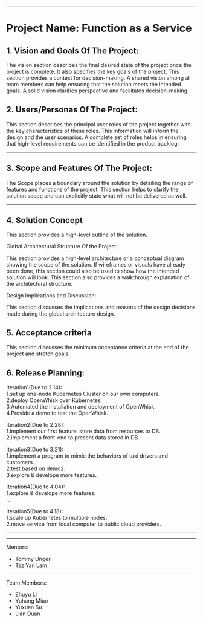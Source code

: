 ** **
# Project Name: Function as a Service  

## 1.   Vision and Goals Of The Project:

The vision section describes the final desired state of the project once the project is complete. It also specifies the key goals of the project. This section provides a context for decision-making. A shared vision among all team members can help ensuring that the solution meets the intended goals. A solid vision clarifies perspective and facilitates decision-making.

## 2. Users/Personas Of The Project:

This section describes the principal user roles of the project together with the key characteristics of these roles. This information will inform the design and the user scenarios. A complete set of roles helps in ensuring that high-level requirements can be identified in the product backlog.

** **

## 3.   Scope and Features Of The Project:

The Scope places a boundary around the solution by detailing the range of features and functions of the project. This section helps to clarify the solution scope and can explicitly state what will not be delivered as well.

** **

## 4. Solution Concept

This section provides a high-level outline of the solution.

Global Architectural Structure Of the Project:

This section provides a high-level architecture or a conceptual diagram showing the scope of the solution. If wireframes or visuals have already been done, this section could also be used to show how the intended solution will look. This section also provides a walkthrough explanation of the architectural structure.

 

Design Implications and Discussion:

This section discusses the implications and reasons of the design decisions made during the global architecture design.

## 5. Acceptance criteria

This section discusses the minimum acceptance criteria at the end of the project and stretch goals.

## 6.  Release Planning:

Iteration1(Due to 2.14):  
1.set up one-node Kubernetes Cluster on our own computers.  
2.deploy OpenWhisk over Kubernetes.  
3.Automated the installation and deployment of OpenWhisk.  
4.Provide a demo to test the OpenWhisk.  

Iteration2(Due to 2.28):  
1.implement our first feature: store data from resources to DB.  
2.implement a front-end to present data stored in DB.  

Iteration3(Due to 3.21):  
1.implement a program to mimic the behaviors of taxi drivers and customers.  
2.test based on demo2.  
3.explore & develope more features.  

Iteration4(Due to 4.04):  
1.explore & develope more features.  
...  

Iteration5(Due to 4.18):  
1.scale up Kubernetes to multiple nodes.  
2.move service from local computer to public cloud providers.  

** **



---
Mentors:
- Tommy Unger
- Tsz Yan Lam

---
Team Members:
- Zhuyu Li
- Yuhang Miao
- Yuxuan Su
- Lian Duan

